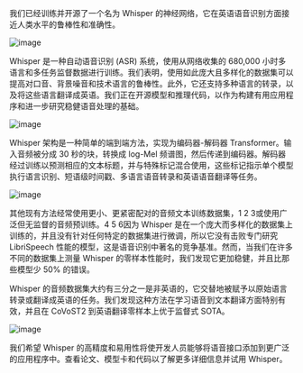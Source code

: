 我们已经训练并开源了一个名为 Whisper 的神经网络，它在英语语音识别方面接近人类水平的鲁棒性和准确性。

![image](https://user-images.githubusercontent.com/13504729/216574795-cb919c9e-d613-484b-aba4-41d1157845ed.png)

Whisper 是一种自动语音识别 (ASR) 系统，使用从网络收集的 680,000 小时多语言和多任务监督数据进行训练。我们表明，使用如此庞大且多样化的数据集可以提高对口音、背景噪音和技术语言的鲁棒性。此外，它还支持多种语言的转录，以及将这些语言翻译成英语。我们正在开源模型和推理代码，以作为构建有用应用程序和进一步研究稳健语音处理的基础。

![image](https://user-images.githubusercontent.com/13504729/216574839-83a1cb83-be89-41d5-9ee0-f54706cc1a9d.png)

Whisper 架构是一种简单的端到端方法，实现为编码器-解码器 Transformer。输入音频被分成 30 秒的块，转换成 log-Mel 频谱图，然后传递到编码器。解码器经过训练以预测相应的文本标题，并与特殊标记混合使用，这些标记指示单个模型执行语言识别、短语级时间戳、多语言语音转录和英语语音翻译等任务。

![image](https://user-images.githubusercontent.com/13504729/216574879-9da2c625-d9a6-4106-8921-18a9377f6ecc.png)

其他现有方法经常使用更小、更紧密配对的音频文本训练数据集，1 2 3或使用广泛但无监督的音频预训练。4 5 6因为 Whisper 是在一个庞大而多样化的数据集上训练的，并且没有针对任何特定的数据集进行微调，所以它没有击败专门研究 LibriSpeech 性能的模型，这是语音识别中著名的竞争基准。然而，当我们在许多不同的数据集上测量 Whisper 的零样本性能时，我们发现它更加稳健，并且比那些模型少 50% 的错误。

Whisper 的音频数据集大约有三分之一是非英语的，它交替地被赋予以原始语言转录或翻译成英语的任务。我们发现这种方法在学习语音到文本翻译方面特别有效，并且在 CoVoST2 到英语翻译零样本上优于监督式 SOTA。

![image](https://user-images.githubusercontent.com/13504729/216574921-b9fbabc0-6d26-4c23-aae2-c50831da10b0.png)

我们希望 Whisper 的高精度和易用性将使开发人员能够将语音接口添加到更广泛的应用程序中。查看论文、模型卡和代码以了解更多详细信息并试用 Whisper。



